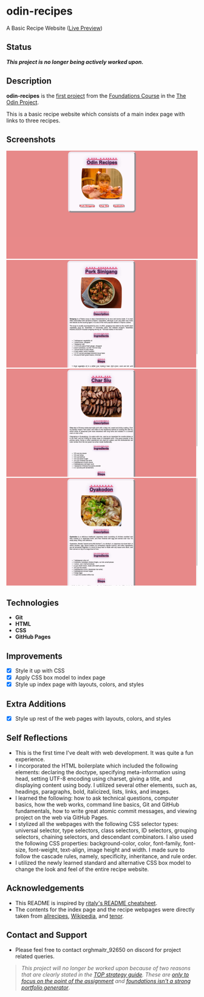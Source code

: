 # odin-recipes
A Basic Recipe Website ([Live Preview](https://orghmaitr.github.io/odin-recipes/))

## Status
***This project is no longer being actively worked upon.***

## Description
**odin-recipes** is the [first project](https://www.theodinproject.com/lessons/foundations-recipes) from the [Foundations Course](https://www.theodinproject.com/paths/foundations/courses/foundations) in the [The Odin Project](https://www.theodinproject.com/about).

This is a basic recipe website which consists of a main index page with links to three recipes.

## Screenshots
![Screentshot of index page](./images/index-screenshot.jpg)
![Screentshot of first recipe webpage](./images/sinigang-screenshot.jpg)
![Screentshot of second recipe webpage](./images/charsiu-screenshot.jpg)
![Screentshot of third recipe webpage](./images/oyakodon-screenshot.jpg)

## Technologies
- **Git**
- **HTML**
- **CSS**
- **GitHub Pages**

## Improvements
- [x] Style it up with CSS
- [x] Apply CSS box model to index page
- [x] Style up index page with layouts, colors, and styles

## Extra Additions
- [x] Style up rest of the web pages with layouts, colors, and styles

## Self Reflections
- This is the first time I've dealt with web development. It was quite a fun experience.
- I incorporated the HTML boilerplate which included the following elements: declaring the doctype, specifying meta-information using head, setting UTF-8 encoding using charset, giving a title, and displaying content using body. I utilized several other elements, such as, headings, paragraphs, bold, italicized, lists, links, and images.
- I learned the following: how to ask technical questions, computer basics, how the web works, command line basics, Git and GitHub fundamentals, how to write great atomic commit messages, and viewing project on the web via GitHub Pages.
- I stylized all the webpages with the following CSS selector types: universal selector, type selectors, class selectors, ID selectors, grouping selectors, chaining selectors, and descendant combinators. I also used the following CSS properties: background-color, color, font-family, font-size, font-weight, text-align, image height and width. I made sure to follow the cascade rules, namely, specificity, inheritance, and rule order.
- I utilized the newly learned standard and alternative CSS box model to change the look and feel of the entire recipe website.

## Acknowledgements
- This README is inspired by [ritaly's README cheatsheet](https://github.com/ritaly/README-cheatsheet).
- The contents for the index page and the recipe webpages were directly taken from [allrecipes](https://www.allrecipes.com/), [Wikipedia](https://www.wikipedia.org/), and [tenor](https://tenor.com/en-GB/view/food-eat-spaghetti-hungry-snacks-gif-14482626).

## Contact and Support
- Please feel free to contact orghmaitr_92650 on discord for project related queries.
>*This project will no longer be worked upon because of two reasons that are clearly stated in the [TOP strategy guide](https://dev.to/theodinproject/becoming-a-top-success-story-mindset-3dp2). These are [only to focus on the point of the assignment](https://dev.to/theodinproject/learning-code-f56) and [foundations isn't a strong portfolio generator](https://dev.to/theodinproject/strategically-building-your-portfolio-1km4)*.
